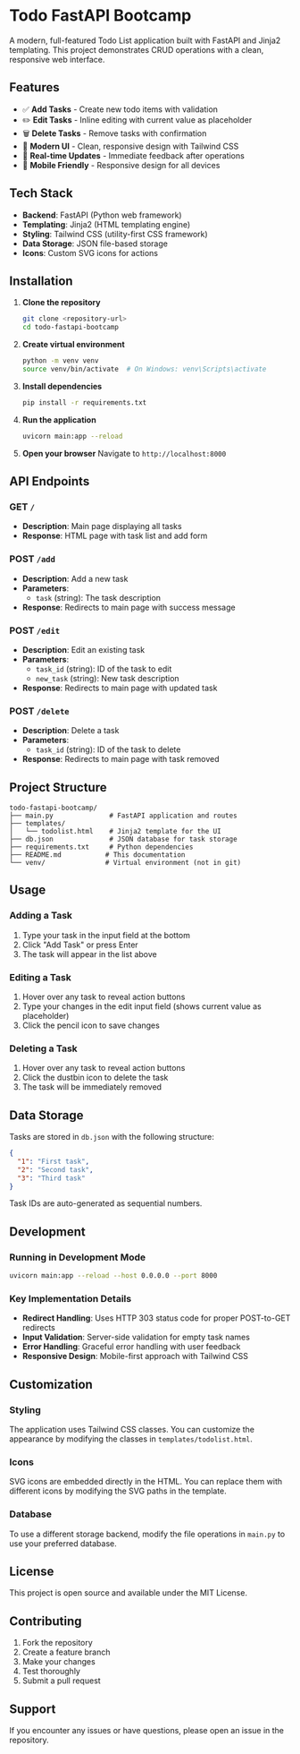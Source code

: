 # Todo FastAPI Bootcamp

A modern, full-featured Todo List application built with FastAPI and Jinja2 templating. This project demonstrates CRUD operations with a clean, responsive web interface.

## Features

- ✅ **Add Tasks** - Create new todo items with validation
- ✏️ **Edit Tasks** - Inline editing with current value as placeholder
- 🗑️ **Delete Tasks** - Remove tasks with confirmation
- 🎨 **Modern UI** - Clean, responsive design with Tailwind CSS
- 🔄 **Real-time Updates** - Immediate feedback after operations
- 📱 **Mobile Friendly** - Responsive design for all devices

## Tech Stack

- **Backend**: FastAPI (Python web framework)
- **Templating**: Jinja2 (HTML templating engine)
- **Styling**: Tailwind CSS (utility-first CSS framework)
- **Data Storage**: JSON file-based storage
- **Icons**: Custom SVG icons for actions

## Installation

1. **Clone the repository**
   ```bash
   git clone <repository-url>
   cd todo-fastapi-bootcamp
   ```

2. **Create virtual environment**
   ```bash
   python -m venv venv
   source venv/bin/activate  # On Windows: venv\Scripts\activate
   ```

3. **Install dependencies**
   ```bash
   pip install -r requirements.txt
   ```

4. **Run the application**
   ```bash
   uvicorn main:app --reload
   ```

5. **Open your browser**
   Navigate to `http://localhost:8000`

## API Endpoints

### GET `/`
- **Description**: Main page displaying all tasks
- **Response**: HTML page with task list and add form

### POST `/add`
- **Description**: Add a new task
- **Parameters**: 
  - `task` (string): The task description
- **Response**: Redirects to main page with success message

### POST `/edit`
- **Description**: Edit an existing task
- **Parameters**:
  - `task_id` (string): ID of the task to edit
  - `new_task` (string): New task description
- **Response**: Redirects to main page with updated task

### POST `/delete`
- **Description**: Delete a task
- **Parameters**:
  - `task_id` (string): ID of the task to delete
- **Response**: Redirects to main page with task removed

## Project Structure

```
todo-fastapi-bootcamp/
├── main.py              # FastAPI application and routes
├── templates/
│   └── todolist.html    # Jinja2 template for the UI
├── db.json              # JSON database for task storage
├── requirements.txt     # Python dependencies
├── README.md           # This documentation
└── venv/               # Virtual environment (not in git)
```

## Usage

### Adding a Task
1. Type your task in the input field at the bottom
2. Click "Add Task" or press Enter
3. The task will appear in the list above

### Editing a Task
1. Hover over any task to reveal action buttons
2. Type your changes in the edit input field (shows current value as placeholder)
3. Click the pencil icon to save changes

### Deleting a Task
1. Hover over any task to reveal action buttons
2. Click the dustbin icon to delete the task
3. The task will be immediately removed

## Data Storage

Tasks are stored in `db.json` with the following structure:
```json
{
  "1": "First task",
  "2": "Second task",
  "3": "Third task"
}
```

Task IDs are auto-generated as sequential numbers.

## Development

### Running in Development Mode
```bash
uvicorn main:app --reload --host 0.0.0.0 --port 8000
```

### Key Implementation Details

- **Redirect Handling**: Uses HTTP 303 status code for proper POST-to-GET redirects
- **Input Validation**: Server-side validation for empty task names
- **Error Handling**: Graceful error handling with user feedback
- **Responsive Design**: Mobile-first approach with Tailwind CSS

## Customization

### Styling
The application uses Tailwind CSS classes. You can customize the appearance by modifying the classes in `templates/todolist.html`.

### Icons
SVG icons are embedded directly in the HTML. You can replace them with different icons by modifying the SVG paths in the template.

### Database
To use a different storage backend, modify the file operations in `main.py` to use your preferred database.

## License

This project is open source and available under the MIT License.

## Contributing

1. Fork the repository
2. Create a feature branch
3. Make your changes
4. Test thoroughly
5. Submit a pull request

## Support

If you encounter any issues or have questions, please open an issue in the repository.